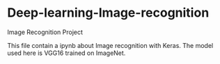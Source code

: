 # Deep-learning-Image-recognition
Image Recognition Project


This file contain a ipynb about Image recognition with Keras. The model used here is VGG16 trained on ImageNet.
